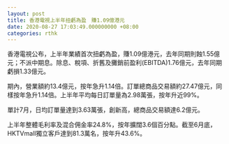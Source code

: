 ```yaml
---
layout: post
title: 香港電視上半年扭虧為盈　賺1.09億港元
date: 2020-08-27 17:03:49.000000000 +08:00
categories: rthk
---
```


香港電視公布，上半年業績首次扭虧為盈，賺1.09億港元，去年同期則蝕1.55億元；不派中期息。除息、稅項、折舊及攤銷前盈利(EBITDA)1.76億元，去年同期虧損1.33億元。

期內，營業額約13.4億元，按年急升1.14倍。訂單總商品交易額約27.47億元，同樣按年急升1.14倍。上半年平均每日訂單量為2.98萬張，按年升近99%。

單計7月，日均訂單量達到3.63萬張，創新高，總商品交易額達6.2億元。

上半年整體毛利率及混合佣金率24.8%，按年擴闊3.6個百分點。截至6月底，HKTVmall獨立客戶達到81.3萬名，按年升43.6%。
